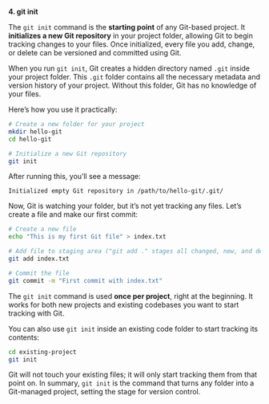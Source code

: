 **4. git init**

The `git init` command is the **starting point** of any Git-based project. It **initializes a new Git repository** in your project folder, allowing Git to begin tracking changes to your files. Once initialized, every file you add, change, or delete can be versioned and committed using Git.

When you run `git init`, Git creates a hidden directory named `.git` inside your project folder. This `.git` folder contains all the necessary metadata and version history of your project. Without this folder, Git has no knowledge of your files.

Here’s how you use it practically:

```bash
# Create a new folder for your project
mkdir hello-git
cd hello-git

# Initialize a new Git repository
git init
```

After running this, you’ll see a message:

```
Initialized empty Git repository in /path/to/hello-git/.git/
```

Now, Git is watching your folder, but it’s not yet tracking any files. Let’s create a file and make our first commit:

```bash
# Create a new file
echo "This is my first Git file" > index.txt

# Add file to staging area ("git add ." stages all changed, new, and deleted files in the current directory)
git add index.txt

# Commit the file
git commit -m "First commit with index.txt"
```

The `git init` command is used **once per project**, right at the beginning. It works for both new projects and existing codebases you want to start tracking with Git.

You can also use `git init` inside an existing code folder to start tracking its contents:

```bash
cd existing-project
git init
```

Git will not touch your existing files; it will only start tracking them from that point on. In summary, `git init` is the command that turns any folder into a Git-managed project, setting the stage for version control.
